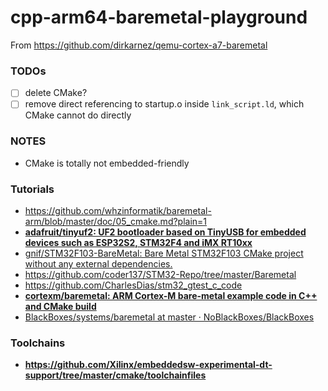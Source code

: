 cpp-arm64-baremetal-playground
==============================

From https://github.com/dirkarnez/qemu-cortex-a7-baremetal

### TODOs
- [ ] delete CMake?
- [ ] remove direct referencing to startup.o inside `link_script.ld`, which CMake cannot do directly

### NOTES
- CMake is totally not embedded-friendly

### Tutorials
- https://github.com/whzinformatik/baremetal-arm/blob/master/doc/05_cmake.md?plain=1
- [**adafruit/tinyuf2: UF2 bootloader based on TinyUSB for embedded devices such as ESP32S2, STM32F4 and iMX RT10xx**](https://github.com/adafruit/tinyuf2/tree/master)
- [gnif/STM32F103-BareMetal: Bare Metal STM32F103 CMake project without any external dependencies.](https://github.com/gnif/STM32F103-BareMetal)
- https://github.com/coder137/STM32-Repo/tree/master/Baremetal
- https://github.com/CharlesDias/stm32_gtest_c_code
- [**cortexm/baremetal: ARM Cortex-M bare-metal example code in C++ and CMake build**](https://github.com/cortexm/baremetal)
- [BlackBoxes/systems/baremetal at master · NoBlackBoxes/BlackBoxes](https://github.com/NoBlackBoxes/BlackBoxes/tree/master/systems/baremetal)

### Toolchains
- **https://github.com/Xilinx/embeddedsw-experimental-dt-support/tree/master/cmake/toolchainfiles**